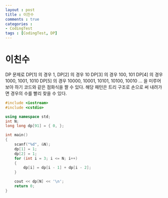 ```yaml
---
layout : post
title : 이친수
comments : true
categories : 
- CodingTest
tags : [CodingTest, DP]
---
```

# 이친수
DP 문제로 
DP[1] 의 경우 1, 
DP[2] 의 경우 10
DP[3] 의 경우 100, 101
DP[4] 의 경우 1000, 1001, 1010
DP[5] 의 경우 10000, 10001, 10101, 10100, 10010
...
을 미루어 보아 하기 코드와 같은 점화식을 짤 수 있다.
해당 패턴은 트리 구조로 손으로 써 내려가면 경우의 수를 빨리 찾을 수 있다.
```cpp
#include <iostream>
#include <cstdio>

using namespace std;
int N;
long long dp[91] = { 0, };

int main()
{
	scanf("%d", &N);
	dp[1] = 1;
	dp[2] = 1;
	for (int i = 3; i <= N; i++)
	{
		dp[i] = dp[i - 1] + dp[i - 2];
	}

	cout << dp[N] << '\n';
	return 0;
}
```